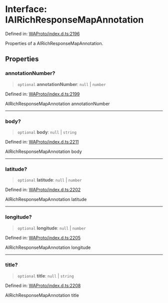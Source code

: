 # Interface: IAIRichResponseMapAnnotation

Defined in: [WAProto/index.d.ts:2196](https://github.com/Fokusdotid/bail/blob/cf6cc85134e12081bc635cea02cc0eee74033a81/WAProto/index.d.ts#L2196)

Properties of a AIRichResponseMapAnnotation.

## Properties

### annotationNumber?

> `optional` **annotationNumber**: `null` \| `number`

Defined in: [WAProto/index.d.ts:2199](https://github.com/Fokusdotid/bail/blob/cf6cc85134e12081bc635cea02cc0eee74033a81/WAProto/index.d.ts#L2199)

AIRichResponseMapAnnotation annotationNumber

***

### body?

> `optional` **body**: `null` \| `string`

Defined in: [WAProto/index.d.ts:2211](https://github.com/Fokusdotid/bail/blob/cf6cc85134e12081bc635cea02cc0eee74033a81/WAProto/index.d.ts#L2211)

AIRichResponseMapAnnotation body

***

### latitude?

> `optional` **latitude**: `null` \| `number`

Defined in: [WAProto/index.d.ts:2202](https://github.com/Fokusdotid/bail/blob/cf6cc85134e12081bc635cea02cc0eee74033a81/WAProto/index.d.ts#L2202)

AIRichResponseMapAnnotation latitude

***

### longitude?

> `optional` **longitude**: `null` \| `number`

Defined in: [WAProto/index.d.ts:2205](https://github.com/Fokusdotid/bail/blob/cf6cc85134e12081bc635cea02cc0eee74033a81/WAProto/index.d.ts#L2205)

AIRichResponseMapAnnotation longitude

***

### title?

> `optional` **title**: `null` \| `string`

Defined in: [WAProto/index.d.ts:2208](https://github.com/Fokusdotid/bail/blob/cf6cc85134e12081bc635cea02cc0eee74033a81/WAProto/index.d.ts#L2208)

AIRichResponseMapAnnotation title
